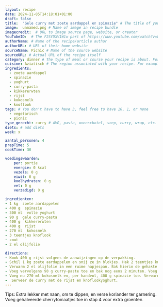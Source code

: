 ```yaml
---
layout: recipe
date: 2024-11-05T14:18:01+01:00
draft: false
title:  "Gele curry met zoete aardappel en spinazie" # The title of your awesome recipe
image:  unnamed.png # Name of image in recipe bundle
imagecredit:  # URL to image source page, website, or creator
YouTubeID:  # The F2SYDXV1W1w part of https://www.youtube.com/watch?v=F2SYDXV1W1w
authorName: # Name of the recipe/article author
authorURL: # URL of their home website
sourceName: Picnic # Name of the source website
sourceURL: # Actual URL of the recipe itself
category: dinner # The type of meal or course your recipe is about. For example: "dinner", "entree", or "dessert".
cuisine: Aziatisch # The region associated with your recipe. For example, Italiaans, Mediterraans", or Eigen.
ingredients:
  - zoete aardappel
  - spinazie
  - yoghurt
  - curry-pasta
  - kikkererwten
  - rijst
  - kokosmelk
  - knoflook
tags: # You don't have to have 3, feel free to have 10, 1, or none
  - vegetarisch
  - picnic
type_gerecht: curry # AVG, pasta, ovenschotel, soep, curry, wrap, etc.
diets: # add diets
week: x

aantal_personen: 4
prepTime: 5
cookTime: 30

voedingswaarden:
    per: portie
    energie: 0 kcal
    vezels: 0 g
    eiwit: 0 g
    koolhydraten: 0 g
    vet: 0 g
    verzadigd: 0 g

ingredienten:
- 1 kg  zoete aardappelen
- 400 g  spinazie
- 300 ml  volle yoghurt
- 90 g  gele curry-pasta
- 400 g  kikkererwten
- 400 g  rijst
- 270 ml  kokosmelk
- 3 teentjes knoflook
- zout
- 2 el olijfolie 

directions:
- Kook 400 g rijst volgens de aanwijzingen op de verpakking. 
- Schil 1 kg zoete aardappelen en snij ze in blokjes. Hak 2 teentjes knoflook fijn. Pers 1 teentje knoflook uit en roer dit door 300 ml yoghurt. Breng op smaak met een snufje zout. Laat 400 g kikkererwten uitlekken.
- Verwarm 2 el olijfolie in een ruime hapjespan. Bak hierin de gehakte knoflook gedurende 2 minuten. 
- Voeg vervolgens 90 g curry-paste toe en bak nog eens 2 minuten. Voeg nu ook de zoete aardappelen, kikkererwten en 300 ml water toe (of tot de zoete aardappelen net onderstaan). Breng op smaak met een flinke snuf zout. Laat de curry ongeveer 15 minuten zachtjes stoven op lage temperatuur, zonder de deksel op de pan. 
- Voeg nu 270 ml kokosmelk en, per handvol, 400 g spinazie toe. Verwarm nog 5 minuten door zonder deksel, of tot alle spinazie is geslonken. 
-  Serveer de curry met de rijst en knoflookyoghurt.  
---
```


Tips: Extra lekker met naan, om te dippen, en verse koriander ter garnering. Voeg gehalveerde cherrytomaatjes toe in stap 4 voor extra groenten. 
